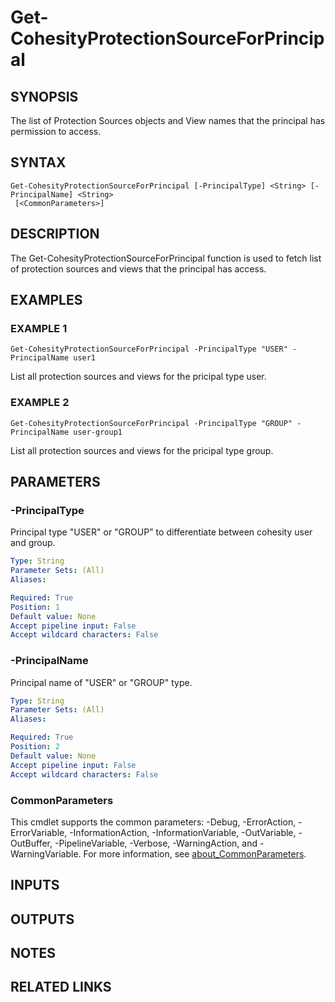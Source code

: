 # Get-CohesityProtectionSourceForPrincipal

## SYNOPSIS
The list of Protection Sources objects and View names that the principal has permission to access.

## SYNTAX

```
Get-CohesityProtectionSourceForPrincipal [-PrincipalType] <String> [-PrincipalName] <String>
 [<CommonParameters>]
```

## DESCRIPTION
The Get-CohesityProtectionSourceForPrincipal function is used to fetch list of
protection sources and views that the principal has access.

## EXAMPLES

### EXAMPLE 1
```
Get-CohesityProtectionSourceForPrincipal -PrincipalType "USER" -PrincipalName user1
```

List all protection sources and views for the pricipal type user.

### EXAMPLE 2
```
Get-CohesityProtectionSourceForPrincipal -PrincipalType "GROUP" -PrincipalName user-group1
```

List all protection sources and views for the pricipal type group.

## PARAMETERS

### -PrincipalType
Principal type "USER" or "GROUP" to differentiate between cohesity user and group.

```yaml
Type: String
Parameter Sets: (All)
Aliases:

Required: True
Position: 1
Default value: None
Accept pipeline input: False
Accept wildcard characters: False
```

### -PrincipalName
Principal name of "USER" or "GROUP" type.

```yaml
Type: String
Parameter Sets: (All)
Aliases:

Required: True
Position: 2
Default value: None
Accept pipeline input: False
Accept wildcard characters: False
```

### CommonParameters
This cmdlet supports the common parameters: -Debug, -ErrorAction, -ErrorVariable, -InformationAction, -InformationVariable, -OutVariable, -OutBuffer, -PipelineVariable, -Verbose, -WarningAction, and -WarningVariable. For more information, see [about_CommonParameters](http://go.microsoft.com/fwlink/?LinkID=113216).

## INPUTS

## OUTPUTS

## NOTES

## RELATED LINKS
